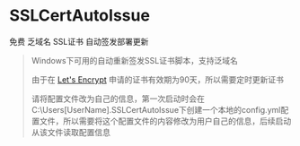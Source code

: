 # SSLCertAutoIssue
免费 乏域名 SSL证书 自动签发部署更新

> Windows下可用的自动重新签发SSL证书脚本，支持泛域名
> 
> 由于在 [Let's Encrypt](https://letsencrypt.osfipin.com/) 申请的证书有效期为90天，所以需要定时更新证书
> 
> 
> 请将配置文件改为自己的信息，第一次启动时会在C:\Users\[UserName]\.SSLCertAutoIssue下创建一个本地的config.yml配置文件，所以需要将这个配置文件的内容修改为用户自己的信息，后续启动从该文件读取配置信息
> 